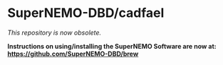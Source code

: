 # SuperNEMO-DBD/cadfael

*This repository is now obsolete.* 

**Instructions on using/installing the SuperNEMO Software are now at: https://github.com/SuperNEMO-DBD/brew**
